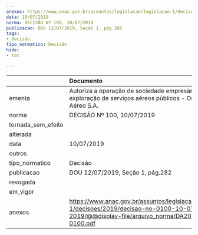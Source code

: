 ```yaml
---
anexos: https://www.anac.gov.br/assuntos/legislacao/legislacao-1/decisoes/2019/decisao-no-0100-10-07-2019/@@display-file/arquivo_norma/DA2019-0100.pdf
data: 10/07/2019
norma: DECISÃO Nº 100, 10/07/2019
publicacao: DOU 12/07/2019, Seção 1, pág.282
tags:
- decisão
tipo_normatico: Decisão
hide: 
- toc 
 
---
```


|                    | Documento                                                                                                                                      |
|:-------------------|:-----------------------------------------------------------------------------------------------------------------------------------------------|
| ementa             | Autoriza a operação de sociedade empresária para exploração de serviços aéreos públicos - Omni Táxi Aéreo S.A.                                 |
| norma              | DECISÃO Nº 100, 10/07/2019                                                                                                                     |
| tornada_sem_efeito |                                                                                                                                                |
| alterada           |                                                                                                                                                |
| data               | 10/07/2019                                                                                                                                     |
| outros             |                                                                                                                                                |
| tipo_normatico     | Decisão                                                                                                                                        |
| publicacao         | DOU 12/07/2019, Seção 1, pág.282                                                                                                               |
| revogada           |                                                                                                                                                |
| em_vigor           |                                                                                                                                                |
| anexos             | https://www.anac.gov.br/assuntos/legislacao/legislacao-1/decisoes/2019/decisao-no-0100-10-07-2019/@@display-file/arquivo_norma/DA2019-0100.pdf |